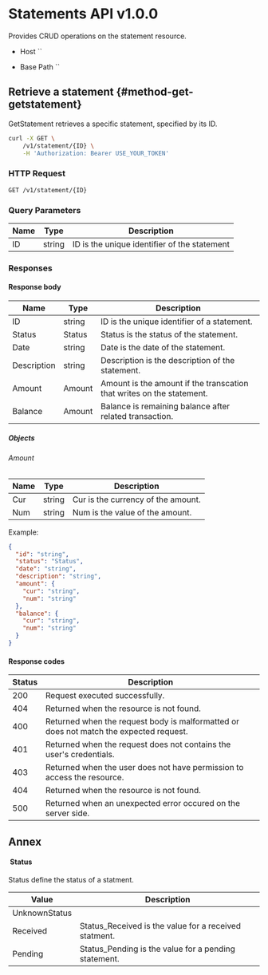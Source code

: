 # Statements API v1.0.0

Provides CRUD operations on the statement resource.

* Host ``

* Base Path ``

## Retrieve a statement {#method-get-getstatement}

GetStatement retrieves a specific statement, specified by its ID.

```sh
curl -X GET \
	/v1/statement/{ID} \
	-H 'Authorization: Bearer USE_YOUR_TOKEN'
```
### HTTP Request

`GET /v1/statement/{ID}`

### Query Parameters

| Name | Type   | Description                                  |
|------|--------|----------------------------------------------|
| ID   | string | ID is the unique identifier of the statement |

### Responses

#### Response body

| Name        | Type   | Description                                                           |
|-------------|--------|-----------------------------------------------------------------------|
| ID          | string | ID is the unique identifier of a statement.                           |
| Status      | Status | Status is the status of the statement.                                |
| Date        | string | Date is the date of the statement.                                    |
| Description | string | Description is the description of the statement.                      |
| Amount      | Amount | Amount is the amount if the transcation that writes on the statement. |
| Balance     | Amount | Balance is remaining balance after related transaction.               |

##### Objects

###### Amount

| Name | Type   | Description                        |
|------|--------|------------------------------------|
| Cur  | string | Cur is the currency of the amount. |
| Num  | string | Num is the value of the amount.    |

Example:

```json
{
  "id": "string",
  "status": "Status",
  "date": "string",
  "description": "string",
  "amount": {
    "cur": "string",
    "num": "string"
  },
  "balance": {
    "cur": "string",
    "num": "string"
  }
}
```
#### Response codes

| Status | Description                                                                            |
|--------|----------------------------------------------------------------------------------------|
| 200    | Request executed successfully.                                                         |
| 404    | Returned when the resource is not found.                                               |
| 400    | Returned when the request body is malformatted or does not match the expected request. |
| 401    | Returned when the request does not contains the user's credentials.                    |
| 403    | Returned when the user does not have permission to access the resource.                |
| 404    | Returned when the resource is not found.                                               |
| 500    | Returned when an unexpected error occured on the server side.                          |

## Annex

####  Status

Status define the status of a statment.

| Value         | Description                                           |
|---------------|-------------------------------------------------------|
| UnknownStatus |                                                       |
| Received      | Status_Received is the value for a received statment. |
| Pending       | Status_Pending is the value for a pending statement.  |
